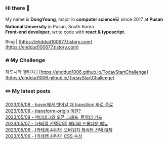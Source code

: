 
### Hi there 👋
My name is **DongYoung**, major in **computer science**💻 since 2017 at **Pusan National University** in Pusan, South Korea.  
**Front-end developer**, write code with **react & typescript**.

Blog | [https://ehddud100677.tistory.com](https://ehddud100677.tistory.com)

### 🔥 My Challenge
하루시작 챌린지 | [https://ehddud1006.github.io/TodayStartChallenge](https://ehddud1006.github.io/TodayStartChallenge)  

### ✏️ My latest posts
[2023/05/08 - hover에서 벗어날 때 transition 바로 종료](https://ehddud100677.tistory.com/837) <br/>
[2023/05/08 - transform-origin 이란?](https://ehddud100677.tistory.com/836) <br/>
[2023/05/08 - 메타태그와 오픈 그래프, 트위터 카드](https://ehddud100677.tistory.com/835) <br/>
[2023/05/07 - [카테캠 선택강의] 헤더와 드롭다운 메뉴](https://ehddud100677.tistory.com/821) <br/>
[2023/05/06 - [카테캠 4주차] 오버워치 캐릭터 선택 예제](https://ehddud100677.tistory.com/833) <br/>
[2023/05/06 - [카테캠 4주차] CSS 속성](https://ehddud100677.tistory.com/832) <br/>

